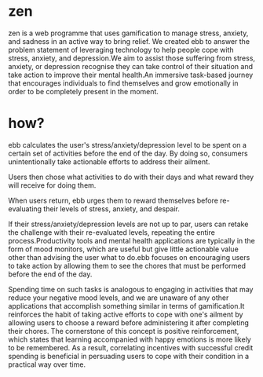 # zen

zen is a web programme that uses gamification to manage stress, anxiety, and sadness in an active way to bring relief. We created ebb to answer the problem statement of leveraging technology to help people cope with stress, anxiety, and depression.We aim to assist those suffering from stress, anxiety, or depression recognise they can take control of their situation and take action to improve their mental health.An immersive task-based journey that encourages individuals to find themselves and grow emotionally in order to be completely present in the moment.

# how?

ebb calculates the user's stress/anxiety/depression level to be spent on a certain set of activities before the end of the day. By doing so, consumers unintentionally take actionable efforts to address their ailment.

Users then chose what activities to do with their days and what reward they will receive for doing them.

When users return, ebb urges them to reward themselves before re-evaluating their levels of stress, anxiety, and despair.

If their stress/anxiety/depression levels are not up to par, users can retake the challenge with their re-evaluated levels, repeating the entire process.Productivity tools and mental health applications are typically in the form of mood monitors, which are useful but give little actionable value other than advising the user what to do.ebb focuses on encouraging users to take action by allowing them to see the chores that must be performed before the end of the day. 

Spending time on such tasks is analogous to engaging in activities that may reduce your negative mood levels, and we are unaware of any other applications that accomplish something similar in terms of gamification.It reinforces the habit of taking active efforts to cope with one's ailment by allowing users to choose a reward before administering it after completing their chores. The cornerstone of this concept is positive reinforcement, which states that learning accompanied with happy emotions is more likely to be remembered. As a result, correlating incentives with successful credit spending is beneficial in persuading users to cope with their condition in a practical way over time.
